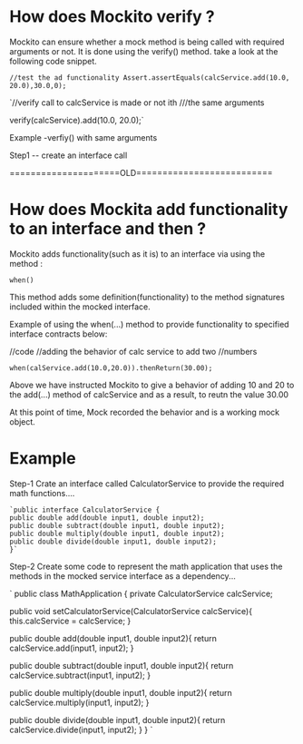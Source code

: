 
How does Mockito verify  ?
======================================
Mockito can ensure whether a mock method
is being called with required arguments or
not.  It is done using the verify() method.  take a look at the following code snippet.

`//test the ad functionality
Assert.assertEquals(calcService.add(10.0, 20.0),30.0,0);`

`//verify call to calcService is made or not ith ///the same arguments

verify(calcService).add(10.0, 20.0);`

Example -verfiy() with same arguments

Step1 -- create an interface call























=====================OLD==========================




How does Mockita add functionality to an interface and then  ?
======================================
Mockito adds functionality(such as it is) to 
an interface via using the method :

    when()


This method adds some definition(functionality) to the method signatures included within the mocked interface.


Example of using the when(...) method to 
provide functionality to specified interface
contracts below:

//code
//adding the behavior of calc service to add two
//numbers

`when(calService.add(10.0,20.0)).thenReturn(30.00);`


Above we have instructed Mockito to give a behavior
of adding 10 and 20 to the add(...) method of 
calcService and as a result, to reutn the value 
30.00

At this point of time, Mock recorded the behavior and is a working mock object.




Example 
===============================================
Step-1 Crate an interface called 
CalculatorService to provide the required math
functions....

    `public interface CalculatorService {
    public double add(double input1, double input2);
    public double subtract(double input1, double input2);
    public double multiply(double input1, double input2);
    public double divide(double input1, double input2);
    }`


Step-2 Create some code to represent the math application that uses the methods in the mocked 
service interface as a dependency...



`
        public class MathApplication {
   private CalculatorService calcService;

   public void setCalculatorService(CalculatorService calcService){
      this.calcService = calcService;
   }
   
   public double add(double input1, double input2){
      return calcService.add(input1, input2);
   }
   
   public double subtract(double input1, double input2){
      return calcService.subtract(input1, input2);
   }
   
   public double multiply(double input1, double input2){
      return calcService.multiply(input1, input2);
   }
   
   public double divide(double input1, double input2){
      return calcService.divide(input1, input2);
   }
}
`






